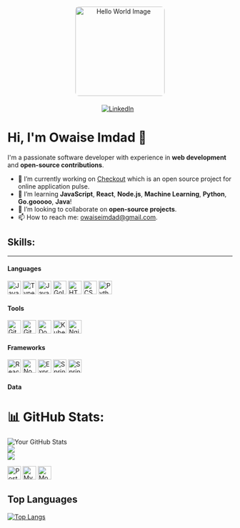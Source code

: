 <div align="center">
    <img src="https://4kwallpapers.com/images/walls/thumbs_3t/15168.png" height="200px" alt="Hello World Image" style="border-radius: 8px; margin-bottom: 20px;">
    <div>
        <a href="https://www.linkedin.com/in/owaise-imdad/" target="_blank">
            <img src="https://img.shields.io/badge/LinkedIn-blue?style=flat-square&logo=linkedin&logoColor=white" alt="LinkedIn" style="margin-right: 10px; transition: transform 0.3s ease-in-out;">
        </a>
    </div>
</div>


# Hi, I'm Owaise Imdad 👋

I'm a passionate software developer with experience in **web development** and **open-source contributions**.

- 🔭 I’m currently working on [Checkout](https://github.com/Owaiseimdad/Checkmate) which is an open source project for online application pulse.
- 🌱 I’m learning **JavaScript**, **React**, **Node.js**, **Machine Learning**, **Python**, **Go.gooooo**, **Java**!
- 👯 I’m looking to collaborate on **open-source projects**.
- 📫 How to reach me: [owaiseimdad@gmail.com](mailto:owaiseimdad@gmail.com).

## Skills:
---

#### Languages

<div>
    <img src="https://cdn.jsdelivr.net/gh/devicons/devicon@latest/icons/javascript/javascript-original.svg" width="30" height="30" alt="JavaScript">
    <img src="https://cdn.jsdelivr.net/gh/devicons/devicon@latest/icons/typescript/typescript-original.svg" width="30" height="30" alt="TypeScript">
    <img src="https://cdn.jsdelivr.net/gh/devicons/devicon@latest/icons/java/java-original.svg" width="30" height="30" alt="Java">
    <img src="https://cdn.jsdelivr.net/gh/devicons/devicon@latest/icons/go/go-original.svg" width="30" height="30" alt="Golang">
    <img src="https://cdn.jsdelivr.net/gh/devicons/devicon@latest/icons/html5/html5-original.svg" width="30" height="30" alt="HTML 5">
    <img src="https://cdn.jsdelivr.net/gh/devicons/devicon@latest/icons/css3/css3-original.svg" width="30" height="30" alt="CSS 3">
  <img src="https://cdn.jsdelivr.net/gh/devicons/devicon@latest/icons/python/python-original.svg" width="30" height="30" alt="Python">
</div>

#### Tools

<div>
    <img src="https://cdn.jsdelivr.net/gh/devicons/devicon@latest/icons/git/git-original.svg" width="30" height="30" alt="Git">
    <img src="https://cdn.jsdelivr.net/gh/devicons/devicon@latest/icons/github/github-original.svg" width="30" height="30" alt="GitHub">
    <img src="https://cdn.jsdelivr.net/gh/devicons/devicon@latest/icons/docker/docker-original.svg" width="30" height="30" alt="Docker">
    <img src="https://cdn.jsdelivr.net/gh/devicons/devicon@latest/icons/kubernetes/kubernetes-original.svg" width="30" height="30" alt="Kubernetes">
    <img src="https://cdn.jsdelivr.net/gh/devicons/devicon@latest/icons/nginx/nginx-original.svg" width="30" height="30" alt="Nginx">
</div>

#### Frameworks

<div>
    <img src="https://cdn.jsdelivr.net/gh/devicons/devicon@latest/icons/react/react-original.svg" width="30" height="30" alt="React">
    <img src="https://cdn.jsdelivr.net/gh/devicons/devicon@latest/icons/nodejs/nodejs-original.svg" width="30" height="30" alt="NodeJS">
    <img src="https://cdn.jsdelivr.net/gh/devicons/devicon@latest/icons/express/express-original.svg" width="30" height="30" alt="Express">
    <img src="https://cdn.jsdelivr.net/gh/devicons/devicon@latest/icons/spring/spring-original.svg" width="30" height="30" alt="Spring">
    <img src="https://cdn.jsdelivr.net/gh/devicons/devicon@latest/icons/flask/flask-original.svg" width="30" height="30" alt="Spring">
</div>

#### Data

# 📊 GitHub Stats:
![Your GitHub Stats](https://github-readme-stats.vercel.app/api?username=Owaiseimdad&show_icons=true&hide_title=true&count_private=true&theme=radical)<br/>
![](https://github-readme-streak-stats.herokuapp.com/?user=Owaiseimdad&theme=one_dark_pro&hide_border=false)<br/>
![](https://github-readme-stats.vercel.app/api/top-langs/?username=Owaiseimdad&theme=one_dark_pro&hide_border=false&include_all_commits=true&count_private=true&layout=compact)

<div>
    <img src="https://cdn.jsdelivr.net/gh/devicons/devicon@latest/icons/postgresql/postgresql-original.svg" width="30" height="30" alt="Postgresql">
    <img src="https://cdn.jsdelivr.net/gh/devicons/devicon@latest/icons/mysql/mysql-original.svg" width="30" height="30" alt="MySQL">
    <img src="https://cdn.jsdelivr.net/gh/devicons/devicon@latest/icons/mongodb/mongodb-original.svg" width="30" height="30" alt="MongoDB">
</div>


## Top Languages
[![Top Langs](https://github-readme-stats.vercel.app/api/top-langs/?username=Owaiseimdad&layout=pie)](https://github.com/Owaiseimdad/github-readme-stats)

